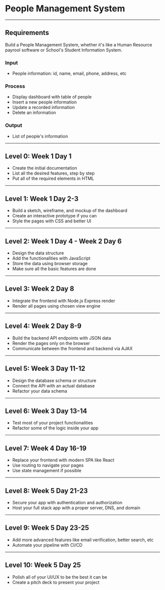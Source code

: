 # People Management System

--------------------------------------------------------------------------------

## Requirements

Build a People Management System, whether it's like a Human Resource payrool software or School's Student Information System.

### Input

- People information: id, name, email, phone, address, etc

### Process

- Display dashboard with table of people
- Insert a new people information
- Update a recorded information
- Delete an information

### Output

- List of people's information

--------------------------------------------------------------------------------

## Level 0: Week 1 Day 1

- Create the initial documentation
- List all the desired features, step by step
- Put all of the required elements in HTML

--------------------------------------------------------------------------------

## Level 1: Week 1 Day 2-3

- Build a sketch, wireframe, and mockup of the dashboard
- Create an interactive prototype if you can
- Style the pages with CSS and better UI

--------------------------------------------------------------------------------

## Level 2: Week 1 Day 4 - Week 2 Day 6

- Design the data structure
- Add the functionalities with JavaScript
- Store the data using browser storage
- Make sure all the basic features are done

--------------------------------------------------------------------------------

## Level 3: Week 2 Day 8

- Integrate the frontend with Node.js Express render
- Render all pages using chosen view engine

--------------------------------------------------------------------------------

## Level 4: Week 2 Day 8-9

- Build the backend API endpoints with JSON data
- Render the pages only on the browser
- Communicate between the frontend and backend via AJAX

--------------------------------------------------------------------------------

## Level 5: Week 3 Day 11-12

- Design the database schema or structure
- Connect the API with an actual database
- Refactor your data schema

--------------------------------------------------------------------------------

## Level 6: Week 3 Day 13-14

- Test most of your project functionalities
- Refactor some of the logic inside your app

--------------------------------------------------------------------------------

## Level 7: Week 4 Day 16-19

- Replace your frontend with modern SPA like React
- Use routing to navigate your pages
- Use state management if possible

--------------------------------------------------------------------------------

## Level 8: Week 5 Day 21-23

- Secure your app with authentication and authorization
- Host your full stack app with a proper server, DNS, and domain

--------------------------------------------------------------------------------

## Level 9: Week 5 Day 23-25

- Add more advanced features like email verification, better search, etc
- Automate your pipeline with CI/CD

--------------------------------------------------------------------------------

## Level 10: Week 5 Day 25

- Polish all of your UI/UX to be the best it can be
- Create a pitch deck to present your project

